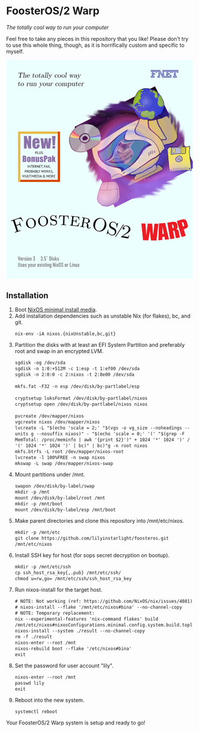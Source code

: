 # FoosterOS/2 Warp

_The totally cool way to run your computer_

Feel free to take any pieces in this repository that you like! Please don't try to use this whole thing, though, as it is horrifically custom and specific to myself.


![FoosterOS/2 Warp Box Art](artwork/boxart.png)


## Installation

1. Boot [NixOS minimal install media](https://channels.nixos.org/nixos-unstable/latest-nixos-minimal-x86_64-linux.iso).
2. Add installation dependencies such as unstable Nix (for flakes), bc, and git.
    ```
    nix-env -iA nixos.{nixUnstable,bc,git}
    ```
3. Partition the disks with at least an EFI System Partition and preferably root and swap in an encrypted LVM.
    ```
    sgdisk -og /dev/sda
    sgdisk -n 1:0:+512M -c 1:esp -t 1:ef00 /dev/sda
    sgdisk -n 2:0:0 -c 2:nixos -t 2:8e00 /dev/sda

    mkfs.fat -F32 -n esp /dev/disk/by-partlabel/esp

    cryptsetup luksFormat /dev/disk/by-partlabel/nixos
    cryptsetup open /dev/disk/by-partlabel/nixos nixos

    pvcreate /dev/mapper/nixos
    vgcreate nixos /dev/mapper/nixos
    lvcreate -L "$(echo 'scale = 2;' "$(vgs -o vg_size --noheadings --units g --nosuffix nixos)" - "$(echo 'scale = 0;' '(' "$(grep -F MemTotal: /proc/meminfo | awk '{print $2}')" + 1024 '*' 1024 ')' / '(' 1024 '*' 1024 ')' | bc)" | bc)"g -n root nixos
    mkfs.btrfs -L root /dev/mapper/nixos-root
    lvcreate -l 100%FREE -n swap nixos
    mkswap -L swap /dev/mapper/nixos-swap
    ```
4. Mount partitions under /mnt.
    ```
    swapon /dev/disk/by-label/swap
    mkdir -p /mnt
    mount /dev/disk/by-label/root /mnt
    mkdir -p /mnt/boot
    mount /dev/disk/by-label/esp /mnt/boot
    ```
5. Make parent directories and clone this repository into /mnt/etc/nixos.
    ```
    mkdir -p /mnt/etc
    git clone https://github.com/lilyinstarlight/foosteros.git /mnt/etc/nixos
    ```
6. Install SSH key for host (for sops secret decryption on bootup).
    ```
    mkdir -p /mnt/etc/ssh
    cp ssh_host_rsa_key{,.pub} /mnt/etc/ssh/
    chmod u=rw,go= /mnt/etc/ssh/ssh_host_rsa_key
    ```
7. Run nixos-install for the target host.
    ```
    # NOTE: Not working (ref: https://github.com/NixOS/nix/issues/4081)
    # nixos-install --flake '/mnt/etc/nixos#bina' --no-channel-copy
    # NOTE: Temporary replacement:
    nix --experimental-features 'nix-command flakes' build /mnt/etc/nixos#nixosConfigurations.minimal.config.system.build.toplevel
    nixos-install --system ./result --no-channel-copy
    rm -f ./result
    nixos-enter --root /mnt
    nixos-rebuild boot --flake '/etc/nixos#bina'
    exit
    ```
8. Set the password for user account "lily".
    ```
    nixos-enter --root /mnt
    passwd lily
    exit
    ```
9. Reboot into the new system.
    ```
    systemctl reboot
    ```

Your FoosterOS/2 Warp system is setup and ready to go!
